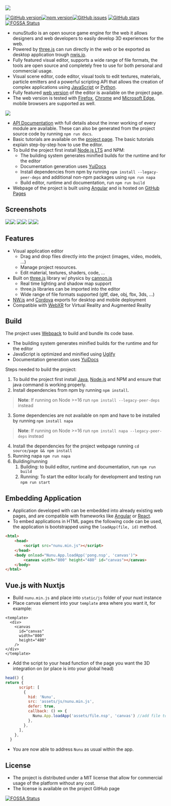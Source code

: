 <img src="https://raw.githubusercontent.com/tentone/nunuStudio/master/source/page/src/assets/github/logo.png">

[![GitHub version](https://badge.fury.io/gh/tentone%2FnunuStudio.svg)](https://badge.fury.io/gh/tentone%2FnunuStudio)[![npm version](https://badge.fury.io/js/nunu-studio.svg)](https://badge.fury.io/js/nunu-studio)[![GitHub issues](https://img.shields.io/github/issues/tentone/nunuStudio.svg)](https://github.com/tentone/nunuStudio/issues) [![GitHub stars](https://img.shields.io/github/stars/tentone/nunuStudio.svg)](https://github.com/tentone/nunuStudio/stargazers)
[![FOSSA Status](https://app.fossa.com/api/projects/git%2Bgithub.com%2Ftentone%2FnunuStudio.svg?type=shield)](https://app.fossa.com/projects/git%2Bgithub.com%2Ftentone%2FnunuStudio?ref=badge_shield)


- nunuStudio is an open source  game engine for the web it allows designers and web developers to easily develop 3D experiences for the web.
- Powered by [three.js](https://github.com/mrdoob/three.js) can run directly in the web or be exported as desktop application trough [nwjs.io](https://nwjs.io).
- Fully featured visual editor, supports a wide range of file formats, the tools are open source and completely free to use for both personal and commercial usage.
- Visual scene editor, code editor, visual tools to edit textures, materials, particle emitters and a powerful scripting API that allows the creation of complex applications using [JavaScript](https://www.javascript.com/) or [Python](https://www.python.org/).
- Fully featured [web version](https://www.nunustudio.org/build/editor/index.html) of the editor is available on the project page.
- The web version is tested with [Firefox](https://www.mozilla.org/en-US/firefox/new/), [Chrome](https://www.google.com/chrome/) and [Microsoft Edge](https://www.microsoft.com/en-us/edge), mobile browsers are supported as well.

<img src="https://raw.githubusercontent.com/tentone/nunuStudio/master/source/page/src/assets/github/web.png">

- [API Documentation](https://nunustudio.org/docs) with full details about the inner working of every module are available. These can also be generated from the project source code by running `npm run docs`.
- Basic tutorials are available on the [project page](https://www.nunustudio.org/learn). The basic tutorials explain step-by-step how to use the editor.
- To build the project first install [Node.js LTS](https://nodejs.org/en/) and NPM:
  - The building system generates minified builds for the runtime and for the editor
  - Documentation generation uses [YuiDocs](https://yui.github.io/yuidoc/)
  - Install dependencies from npm by running `npm install --legacy-peer-deps` and additional non-npm packages using `npm run napa`
  - Build  editor, runtime and documentation, run `npm run build`
- Webpage of the project is built using [Angular](https://angular.io/) and is hosted on [GitHub Pages](https://pages.github.com/)



## Screenshots

<img src="https://raw.githubusercontent.com/tentone/nunuStudio/master/source/page/src/assets/github/2.png"><img src="https://raw.githubusercontent.com/tentone/nunuStudio/master/source/page/src/assets/github/3.png">
<img src="https://raw.githubusercontent.com/tentone/nunuStudio/master/source/page/src/assets/github/4.png"><img src="https://raw.githubusercontent.com/tentone/nunuStudio/master/source/page/src/assets/github/1.png">
<img src="https://raw.githubusercontent.com/tentone/nunuStudio/master/source/page/src/assets/github/5.png"><img src="https://raw.githubusercontent.com/tentone/nunuStudio/master/source/page/src/assets/github/6.png">



## Features

- Visual application editor
  - Drag and drop files directly into the project (images, video, models, ...)
  - Manage project resources.
  - Edit material, textures, shaders, code, ...
- Built on [three.js](https://threejs.org/) library w/ physics by [cannon.js](https://schteppe.github.io/cannon.js/)
  - Real time lighting and shadow map support
  - three.js libraries can be imported into the editor
  - Wide range of file formats supported (gltf, dae, obj, fbx, 3ds, ...)
- [NW.js](https://nwjs.io/) and [Cordova](https://cordova.apache.org/) exports for desktop and mobile deployment
- Compatible with [WebXR](https://www.w3.org/TR/webxr/) for Virtual Reality and Augmented Reality

## Build
The project uses [Webpack](https://webpack.js.org/) to build and bundle its code base.
  - The building system generates minified builds for the runtime and for the editor
  - JavaScript is optimized and minified using [Uglify](https://www.npmjs.com/package/uglify-js)
  - Documentation generation uses [YuiDocs](https://yui.github.io/yuidoc/)

Steps needed to build the project:
1. To build the project first install [Java](https://www.oracle.com/java/technologies/javase-jdk8-downloads.html), [Node.js](https://nodejs.org/en/) and NPM and ensure that java command is working properly.
2. Install dependencies from npm by running `npm install`.
> **Note**: If running on Node >=16 run `npm install --legacy-peer-deps` instead
3. Some dependencies are not available on npm and have to be installed by running `npm install napa`
> **Note**: If running on Node >=16 run `npm install napa --legacy-peer-deps` instead
4. Install the dependencies for the project webpage running `cd source/page && npm install`
5. Running napa `npm run napa`
6. Building/running
    1. Building: to build editor, runtime and documentation, run `npm run build`
    2. Running: To start the editor locally for development and testing run `npm run start`

## Embedding Application

- Application developed with can be embedded into already existing web pages, and are compatible with frameworks like [Angular](https://angular.io/) or [React](https://reactjs.org/).
- To embed applications in HTML pages the following code can be used, the application is bootstrapped using the `loadApp(file, id)` method.

```html
<html>
    <head>
        <script src="nunu.min.js"></script>
    </head>
    <body onload="Nunu.App.loadApp('pong.nsp', 'canvas')">
        <canvas width="800" height="480" id="canvas"></canvas>
    </body>
</html>
```

## Vue.js with Nuxtjs

 - Build `nunu.min.js` and place into `static/js` folder of your nuxt instance
 - Place canvas element into your `template` area where you want it, for example:
```vue
<template>
  <div>
    <canvas
      id="canvas"
      width="800"
      height="480"
    />
</div>
</template>
```
 - Add the script to your head function of the page you want the 3D integration on (or place is into your global head)
```js
head() {
return {
      script: [
        {
          hid: 'Nunu',
          src: 'assets/js/nunu.min.js',
          defer: true,
          callback: () => {
            Nunu.App.loadApp('assets/file.nsp', 'canvas') //add file to load in here
          },
        },
      ],
    },
  }
```

 - You are now able to address `Nunu` as usual within the app.


## License

- The project is distributed under a MIT license that allow for commercial usage of the platform without any cost.
- The license is available on the project GitHub page

[![FOSSA Status](https://app.fossa.com/api/projects/git%2Bgithub.com%2Ftentone%2FnunuStudio.svg?type=large)](https://app.fossa.com/projects/git%2Bgithub.com%2Ftentone%2FnunuStudio?ref=badge_large)